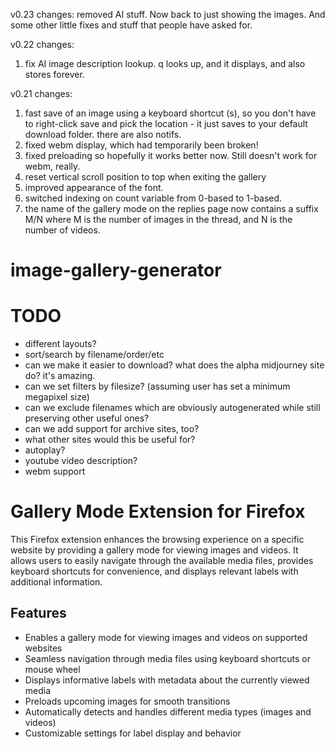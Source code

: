 v0.23 changes: removed AI stuff. Now back to just showing the images.  And some other little fixes and stuff that people have asked for.

v0.22 changes:
1. fix AI image description lookup.  q looks up, and it displays, and also stores forever.

v0.21 changes:
1. fast save of an image using a keyboard shortcut (s), so you don't have to right-click save and pick the location - it just saves to your default download folder.  there are also notifs.
2. fixed webm display, which had temporarily been broken!
3. fixed preloading so hopefully it works better now. Still doesn't work for webm, really.
4. reset vertical scroll position to top when exiting the gallery
5. improved appearance of the font.
6. switched indexing on count variable from 0-based to 1-based.
7. the name of the gallery mode on the replies page now contains a suffix M/N where M is the number of images in the thread, and N is the number of videos.

# image-gallery-generator

# TODO
* different layouts?
* sort/search by filename/order/etc
* can we make it easier to download?  what does the alpha midjourney site do? it's amazing.
* can we set filters by filesize? (assuming user has set a minimum megapixel size)
* can we exclude filenames which are obviously autogenerated while still preserving other useful ones?
* can we add support for archive sites, too?
* what other sites would this be useful for?
* autoplay?
* youtube video description?
* webm support

# Gallery Mode Extension for Firefox

This Firefox extension enhances the browsing experience on a specific website by providing a gallery mode for viewing images and videos. It allows users to easily navigate through the available media files, provides keyboard shortcuts for convenience, and displays relevant labels with additional information.

## Features

- Enables a gallery mode for viewing images and videos on supported websites
- Seamless navigation through media files using keyboard shortcuts or mouse wheel
- Displays informative labels with metadata about the currently viewed media
- Preloads upcoming images for smooth transitions
- Automatically detects and handles different media types (images and videos)
- Customizable settings for label display and behavior
